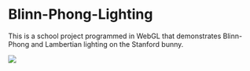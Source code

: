 # Blinn-Phong-Lighting
This is a school project programmed in WebGL that demonstrates Blinn-Phong and Lambertian lighting on the Stanford bunny. 

![](bunny.gif)

